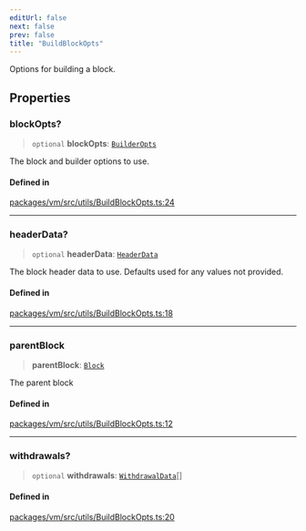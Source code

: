 ```yaml
---
editUrl: false
next: false
prev: false
title: "BuildBlockOpts"
---
```


Options for building a block.

## Properties

### blockOpts?

> `optional` **blockOpts**: [`BuilderOpts`](/reference/tevm/vm/interfaces/builderopts/)

The block and builder options to use.

#### Defined in

[packages/vm/src/utils/BuildBlockOpts.ts:24](https://github.com/evmts/tevm-monorepo/blob/main/packages/vm/src/utils/BuildBlockOpts.ts#L24)

***

### headerData?

> `optional` **headerData**: [`HeaderData`](/reference/tevm/block/interfaces/headerdata/)

The block header data to use.
Defaults used for any values not provided.

#### Defined in

[packages/vm/src/utils/BuildBlockOpts.ts:18](https://github.com/evmts/tevm-monorepo/blob/main/packages/vm/src/utils/BuildBlockOpts.ts#L18)

***

### parentBlock

> **parentBlock**: [`Block`](/reference/tevm/block/classes/block/)

The parent block

#### Defined in

[packages/vm/src/utils/BuildBlockOpts.ts:12](https://github.com/evmts/tevm-monorepo/blob/main/packages/vm/src/utils/BuildBlockOpts.ts#L12)

***

### withdrawals?

> `optional` **withdrawals**: [`WithdrawalData`](/reference/tevm/utils/type-aliases/withdrawaldata/)[]

#### Defined in

[packages/vm/src/utils/BuildBlockOpts.ts:20](https://github.com/evmts/tevm-monorepo/blob/main/packages/vm/src/utils/BuildBlockOpts.ts#L20)
